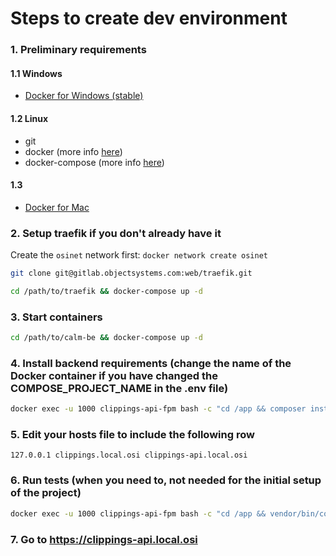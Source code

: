 # Steps to create dev environment

### 1. Preliminary requirements

#### 1.1 Windows
- [Docker for Windows (stable)](https://docs.docker.com/docker-for-windows/install/#download-docker-for-windows)


#### 1.2 Linux
- git
- docker (more info [here](https://docs.docker.com/engine/installation/))
- docker-compose (more info [here](https://docs.docker.com/compose/install/#install-as-a-container))

#### 1.3 
- [Docker for Mac](https://docs.docker.com/docker-for-mac/install/)

### 2. Setup traefik if you don't already have it
Create the `osinet` network first:
`docker network create osinet`

```sh
git clone git@gitlab.objectsystems.com:web/traefik.git

cd /path/to/traefik && docker-compose up -d
```

### 3. Start containers
```bash
cd /path/to/calm-be && docker-compose up -d
```

### 4. Install backend requirements (change the name of the Docker container if you have changed the COMPOSE_PROJECT_NAME in the .env file)
```bash
docker exec -u 1000 clippings-api-fpm bash -c "cd /app && composer install --no-ansi -o -n"
```
### 5. Edit your hosts file to include the following row
`127.0.0.1 clippings.local.osi clippings-api.local.osi`

### 6. Run tests (when you need to, not needed for the initial setup of the project)
```bash
docker exec -u 1000 clippings-api-fpm bash -c "cd /app && vendor/bin/codecept run --coverage --coverage-xml --coverage-html"
```
### 7. Go to https://clippings-api.local.osi
